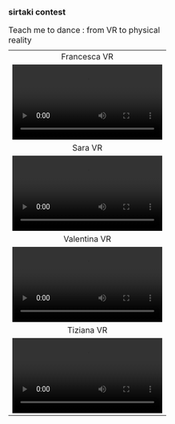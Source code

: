 ### sirtaki contest


<table style="width: 100%; border-collapse: collapse; text-align: center;">
    <caption style="margin-bottom: 10px; text-align: left;">Teach me to dance : from VR to physical reality</caption>
    <tr>
        <td>Francesca VR</td>
    </tr>
    <tr>
        <td><video controls width="100%"><source src="./videos/francesa.mp4" type="video/mp4"></video></td>
    </tr>
    <tr>
        <td>Sara VR</td>
    </tr>
    <tr>
        <td><video controls width="100%"><source src="./videos/sara.mp4" type="video/mp4"></video></td>
    </tr>
    <tr>
        <td>Valentina VR</td>
    </tr>
    <tr>
        <td><video controls width="100%"><source src="./videos/valentina.mp4" type="video/mp4"></video></td>
    </tr>
    <tr>
        <td>Tiziana VR</td>
    </tr>
    <tr>
        <td><video controls width="100%"><source src="./videos/tiziana.mp4" type="video/mp4"></video></td>
    </tr>
</table>